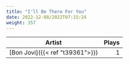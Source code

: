 ```yaml
---
title: "I'll Be There For You"
date: 2022-12-08/2022T07:15:24
weight: 357
---
```




 Artist | Plays 
----- | -----:
[Bon Jovi]({{< ref "t39361">}}) | 1
